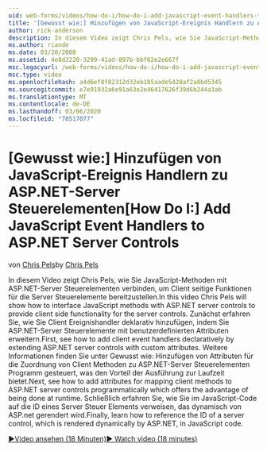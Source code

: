 ```yaml
---
uid: web-forms/videos/how-do-i/how-do-i-add-javascript-event-handlers-to-aspnet-server-controls
title: '[Gewusst wie:] Hinzufügen von JavaScript-Ereignis Handlern zu ASP.NET-Server Steuerelementen | Microsoft-Dokumentation'
author: rick-anderson
description: In diesem Video zeigt Chris Pels, wie Sie JavaScript-Methoden mit ASP.NET-Server Steuerelementen verbinden, um Client seitige Funktionalität für die Server-Contr bereitzustellen...
ms.author: riande
ms.date: 03/20/2008
ms.assetid: 4e8d3220-3299-41ad-897b-bbf62e2e667f
msc.legacyurl: /web-forms/videos/how-do-i/how-do-i-add-javascript-event-handlers-to-aspnet-server-controls
msc.type: video
ms.openlocfilehash: a4d6ef0f82312d32eb1b5aade5428af2a8bd5345
ms.sourcegitcommit: e7e91932a6e91a63e2e46417626f39d6b244a3ab
ms.translationtype: MT
ms.contentlocale: de-DE
ms.lasthandoff: 03/06/2020
ms.locfileid: "78517077"
---
```

# <a name="how-do-i-add-javascript-event-handlers-to-aspnet-server-controls"></a><span data-ttu-id="0b3b3-103">[Gewusst wie:] Hinzufügen von JavaScript-Ereignis Handlern zu ASP.NET-Server Steuerelementen</span><span class="sxs-lookup"><span data-stu-id="0b3b3-103">[How Do I:] Add JavaScript Event Handlers to ASP.NET Server Controls</span></span>

<span data-ttu-id="0b3b3-104">von [Chris Pels](https://twitter.com/chrispels)</span><span class="sxs-lookup"><span data-stu-id="0b3b3-104">by [Chris Pels](https://twitter.com/chrispels)</span></span>

<span data-ttu-id="0b3b3-105">In diesem Video zeigt Chris Pels, wie Sie JavaScript-Methoden mit ASP.NET-Server Steuerelementen verbinden, um Client seitige Funktionen für die Server Steuerelemente bereitzustellen.</span><span class="sxs-lookup"><span data-stu-id="0b3b3-105">In this video Chris Pels will show how to interface JavaScript methods with ASP.NET server controls to provide client side functionality for the server controls.</span></span> <span data-ttu-id="0b3b3-106">Zunächst erfahren Sie, wie Sie Client Ereignishandler deklarativ hinzufügen, indem Sie ASP.NET-Server Steuerelemente mit benutzerdefinierten Attributen erweitern.</span><span class="sxs-lookup"><span data-stu-id="0b3b3-106">First, see how to add client event handlers declaratively by extending ASP.NET server controls with custom attributes.</span></span> <span data-ttu-id="0b3b3-107">Weitere Informationen finden Sie unter Gewusst wie: Hinzufügen von Attributen für die Zuordnung von Client Methoden zu ASP.NET-Server Steuerelementen Programm gesteuert, was den Vorteil der Ausführung zur Laufzeit bietet.</span><span class="sxs-lookup"><span data-stu-id="0b3b3-107">Next, see how to add attributes for mapping client methods to ASP.NET server controls programmatically which offers the advantage of being done at runtime.</span></span> <span data-ttu-id="0b3b3-108">Schließlich erfahren Sie, wie Sie im JavaScript-Code auf die ID eines Server Steuer Elements verweisen, das dynamisch von ASP.net gerendert wird.</span><span class="sxs-lookup"><span data-stu-id="0b3b3-108">Finally, learn how to reference the ID of a server control, which is rendered dynamically by ASP.NET, in JavaScript code.</span></span>

[<span data-ttu-id="0b3b3-109">&#9654;Video ansehen (18 Minuten)</span><span class="sxs-lookup"><span data-stu-id="0b3b3-109">&#9654; Watch video (18 minutes)</span></span>](https://channel9.msdn.com/Blogs/ASP-NET-Site-Videos/how-do-i-add-javascript-event-handlers-to-aspnet-server-controls)
